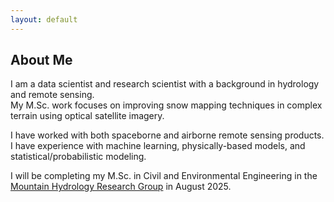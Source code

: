 ```yaml
---
layout: default
---
```


## About Me

I am a data scientist and research scientist with a background in hydrology and remote sensing.  
My M.Sc. work focuses on improving snow mapping techniques in complex terrain using optical satellite imagery.

I have worked with both spaceborne and airborne remote sensing products.  
I have experience with machine learning, physically-based models, and statistical/probabilistic modeling.

I will be completing my M.Sc. in Civil and Environmental Engineering in the [Mountain Hydrology Research Group](https://depts.washington.edu/mtnhydr/Pages/People%20Profiles/EmmaProfile.html) in August 2025.